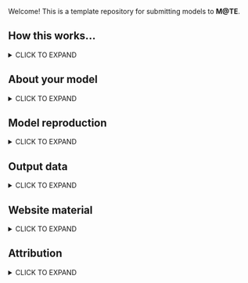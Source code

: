 Welcome! This is a template repository for submitting models to **M@TE**. 

How this works...
-----

<details><summary>CLICK TO EXPAND</summary>
<p>

If you have a model to submit to M@TE:

* fork this template and rename using this convention:
  * `creatorname_year_keyword` (e.g. `corcho_2022_collision`)
* populate this document (`Readme.md`) with all relevant information
* information/files related to __model reproduction__ is recorded in `model_reproduction`
* information related to __model output__ data is kept in`model_data`
* files to display your model on <https://www.mate.science> are submitted in `website_files`
* submit a pull request to merge this model into M@TE

  
</p>
</details>

About your model
-----

<details><summary>CLICK TO EXPAND</summary>
<p>

**Title**

_A brief title for your model_

**Abstract**

_An abstract for your model (preferrably plain language)_

**Keywords** 

* _keyword(s) 1
* _keyword(s) 2_

**Field of research (FOR)**

* _FOR 1_
* _FOR 2_

FORs lookup: <https://vocabs.ardc.edu.au/viewById/316>

**Model  Type Tags**

- [ ] published study
- [ ] commmunity benchmark
- [ ] reproduction of published model
- [ ] Dataless model (data have vanished, needs rebuilding)


</p>
</details>


Model reproduction
-----

<details><summary>CLICK TO EXPAND</summary>
<p>

- [ ] we are submitting model input files
- [ ] we are submitting model postprocessing files
- [ ] we are submitting software container

Please add files and additional information in the `model_reproduction` folder

</p>
</details>




Output data
-----

<details><summary>CLICK TO EXPAND</summary>
<p>

> **Note**
> If the following box is ticked, the M@TE team will contact you with details for uploading data.

- [ ] we are submitting model output data


**Local NCI file path**



**DOI (NCI Internal Field)**


</p>
</details>


Website material
-----

<details><summary>CLICK TO EXPAND</summary>
<p>

Please add files and additional information in the `model_reproduction` folder, and describe these using the following table:



</p>
</details>



Attribution
-----
<details><summary>CLICK TO EXPAND</summary>
<p>

**Associated publication**
Please add bib entries for any associated publication to `CITATIONS.bib`

> **Note**
> A bib entry is simple a block o plain text, you can get cipt this from the `cite` tool in Google Scholar, or from many journal webpages 

**Funder(s)**

**Author(s)**

**Licence**

We encourage model creators to issue a single licence that will cover all material sumbitted to M@TE.

We recommend a creative commons license, and you can use the following website to choose from a range of options <Chttps://creativecommons.org/choose/>

<a rel="license" href="http://creativecommons.org/licenses/by/4.0/"><img alt="Creative Commons License" style="border-width:0" src="https://i.creativecommons.org/l/by/4.0/88x31.png" /></a><br />This work is licensed under a <a rel="license" href="http://creativecommons.org/licenses/by/4.0/">Creative Commons Attribution 4.0 International License</a>.

</p>
</details>






